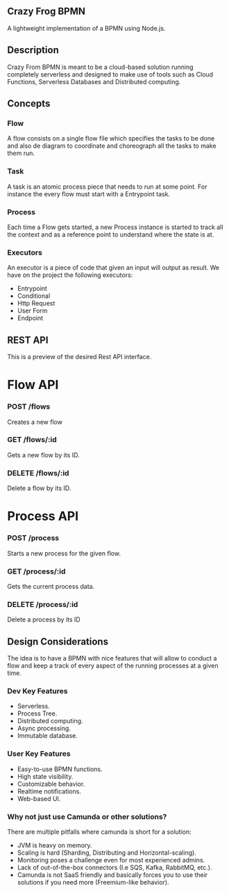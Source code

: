 Crazy Frog BPMN
---
A lightweight implementation of a BPMN using Node.js.

## Description

Crazy From BPMN is meant to be a cloud-based solution running completely serverless and designed to make use of tools such as Cloud Functions, Serverless Databases and Distributed computing.

## Concepts

### Flow
A flow consists on a single flow file which specifies the tasks to be done and also de diagram to coordinate and choreograph all the tasks to make them run. 
### Task
A task is an atomic process piece that needs to run at some point. For instance the every flow must start with a Entrypoint task.
### Process
Each time a Flow gets started, a new Process instance is started to track all the context and as a reference point to understand where the state is at.
### Executors
An executor is a piece of code that given an input will output as result. We have on the project the following executors:

- Entrypoint
- Conditional
- Http Request
- User Form
- Endpoint

## REST API
This is a preview of the desired Rest API interface.

# Flow API
### POST /flows
Creates a new flow

### GET /flows/:id
Gets a new flow by its ID.

### DELETE /flows/:id
Delete a flow by its ID.

# Process API
### POST /process
Starts a new process for the given flow.

### GET /process/:id
Gets the current process data.

### DELETE /process/:id
Delete a process by its ID

## Design Considerations
The idea is to have a BPMN with nice features that will allow to conduct a flow and keep a track of every aspect of the running processes at a given time.

### Dev Key Features
- Serverless.
- Process Tree.
- Distributed computing.
- Async processing.
- Immutable database.

### User Key Features
- Easy-to-use BPMN functions.
- High state visibility.
- Customizable behavior.
- Realtime notifications.
- Web-based UI.

### Why not just use Camunda or other solutions?
There are multiple pitfalls where camunda is short for a solution:
- JVM is heavy on memory.
- Scaling is hard (Sharding, Distributing and Horizontal-scaling).
- Monitoring poses a challenge even for most experienced admins.
- Lack of out-of-the-box connectors (I.e SQS, Kafka, RabbitMQ, etc.).
- Camunda is not SaaS friendly and basically forces you to use their solutions if you need more (Freemium-like behavior).
